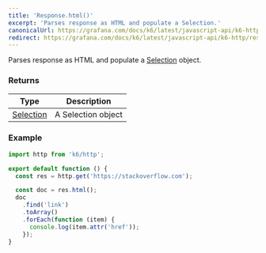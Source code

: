 ```yaml
---
title: 'Response.html()'
excerpt: 'Parses response as HTML and populate a Selection.'
canonicalUrl: https://grafana.com/docs/k6/latest/javascript-api/k6-http/response/response-html/
redirect: https://grafana.com/docs/k6/latest/javascript-api/k6-http/response/response-html/
---
```


Parses response as HTML and populate a [Selection](/javascript-api/k6-html/selection) object.

### Returns

| Type                                           | Description        |
| ---------------------------------------------- | ------------------ |
| [Selection](/javascript-api/k6-html/selection) | A Selection object |

### Example

<CodeGroup labels={[]}>

```javascript
import http from 'k6/http';

export default function () {
  const res = http.get('https://stackoverflow.com');

  const doc = res.html();
  doc
    .find('link')
    .toArray()
    .forEach(function (item) {
      console.log(item.attr('href'));
    });
}
```

</CodeGroup>
